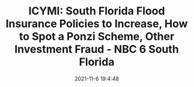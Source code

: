 ---
"title": "ICYMI: South Florida Flood Insurance Policies to Increase, How to Spot a Ponzi Scheme, Other Investment Fraud - NBC 6 South Florida"
"date": "2021-11-6 19:4:48"
"feed_name": "GOOGLENEWSCONSTRUCTION"
"feed_website": "https://news.google.com/search?q=construction%2Bincident&hl=en-US&gl=US&ceid=US:en"
"feed_rss": "https://news.google.com/rss/search?q=construction%2Bincident&hl=en-US&gl=US&ceid=US:en"
"link": "https://www.nbcmiami.com/news/local/icymi-south-florida-flood-insurance-policies-to-increase-how-to-spot-a-ponzi-scheme-other-investment-fraud/2610709/"
"source": "{'href': 'https://www.nbcmiami.com', 'title': 'NBC 6 South Florida'}"
"file": "_posts/2021-1-1-f56776d88879f167db91c90c7d534ba8592e96f4.md"
"accident": "0"
"drilling": "0"
"dead": "0"
"injured": "0"
"arrested": "0"
"place": "unknown place"
"where": "unknown site"
"causes": "unknown"
"place_uri": "unknown place"
---